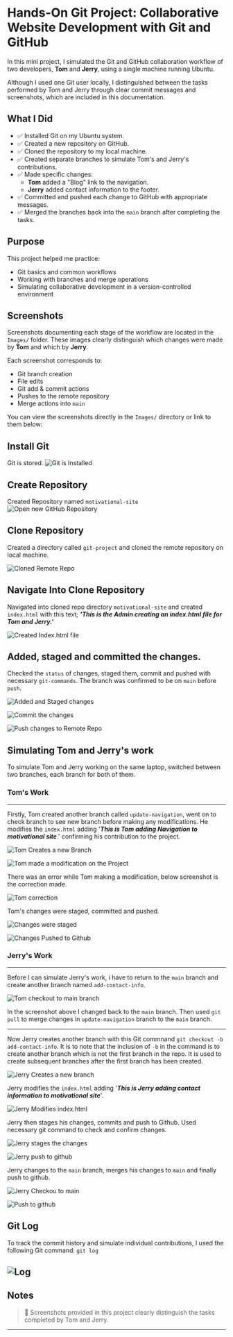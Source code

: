 # Hands-On Git Project: Collaborative Website Development with Git and GitHub

In this mini project, I simulated the Git and GitHub collaboration workflow of two developers, **Tom** and **Jerry**, using a single machine running Ubuntu.

Although I used one Git user locally, I distinguished between the tasks performed by Tom and Jerry through clear commit messages and screenshots, which are included in this documentation.

## What I Did

- ✅ Installed Git on my Ubuntu system.
- ✅ Created a new repository on GitHub.
- ✅ Cloned the repository to my local machine.
- ✅ Created separate branches to simulate Tom's and Jerry's contributions.
- ✅ Made specific changes:
  - **Tom** added a "Blog" link to the navigation.
  - **Jerry** added contact information to the footer.
- ✅ Committed and pushed each change to GitHub with appropriate messages.
- ✅ Merged the branches back into the `main` branch after completing the tasks.

## Purpose

This project helped me practice:

- Git basics and common workflows
- Working with branches and merge operations
- Simulating collaborative development in a version-controlled environment

## Screenshots

Screenshots documenting each stage of the workflow are located in the `Images/` folder. These images clearly distinguish which changes were made by **Tom** and which by **Jerry**.

Each screenshot corresponds to:

- Git branch creation
- File edits
- Git add & commit actions
- Pushes to the remote repository
- Merge actions into `main`

You can view the screenshots directly in the `Images/` directory or link to them below:

**Install Git**
---

Git is stored.
![Git is Installed](Images/git-is-installed.png)

**Create Repository**
---
Created Repository named `motivational-site`
![Open new GitHub Repository](Images/github-repo-created.png)

**Clone Repository**
---

Created a directory called `git-project` and cloned the remote repository on local machine.

![Cloned Remote Repo](Images/mkdir-cd.png)

**Navigate Into Clone Repository**
---

Navigated into cloned repo directory `motivational-site` and created `index.html` with this text; ___'This is the Admin creating an index.html file for Tom and Jerry.'___

![Created Index.html file](Images/cd-create-html.png)

**Added, staged  and committed the changes.**
---

Checked the `status` of changes, staged them, commit and pushed with necessary `git-commands`. The branch was confirmed to be on `main` before `push`.

![Added and Staged changes](Images/git-status-add-index-html.png)

![Commit the changes](Images/git-status-first-commit.png)

![Push changes to Remote Repo](Images/git-push-first.png)

**Simulating Tom and Jerry's work**
---
To simulate Tom and Jerry working on the same laptop, switched between two branches, each branch for both of them.

### Tom's Work
---
Firstly, Tom created another branch called `update-navigation`, went on to check branch to see new branch before making any modifications. He modifies the `index.html` adding '___This is Tom adding Navigation to motivational site___.' confirming his contribution to the project.

![Tom Creates a new Branch](Images/git-branch-tom.png)

![Tom made a modification on the Project](Images/tom-adding%20-navigation.png)


There was an error while Tom making a modification, below screenshot is the correction made.

![Tom correction](Images/adding-nav-correction.png)

Tom's changes were staged, committed and pushed.

![Changes were staged](Images/git-status-add-commit-navigation.png)

![Changes Pushed to Github](Images/git-push-nav-tom-branch.png)


### Jerry's Work
---
Before I can simulate Jerry's work, i have to return to the `main` branch and create another branch named `add-contact-info`.

![Tom checkout to main branch](Images/tom-checkout-to-main-then-pull-changes.png)

In the screenshot above I changed back to the `main` branch. Then used `git pull` to merge changes in `update-navigation` branch to the `main` branch.

---
Now Jerry creates another branch with this Git commnand `git checkout -b add-contact-info`. It is to note that the inclusion of `-b` in the command is to create another branch which is not the first branch in the repo. It is used to create subsequent branches after the first branch has been created.

![Jerry Creates a new branch](Images/git-branch-jerry.png)

Jerry modifies the `index.html` adding '___This is Jerry adding contact information to motivational site___'. 

![Jerry Modifies index.html](Images/jerry-adding-contact-info.png)

Jerry then stages his changes, commits and push to Github. Used necessary git command to check and confirm changes.

![Jerry stages the changes](Images/jerry-add-commit-contact-info.png)

![Jerry push to github](Images/jerry-status-push-branch.png)

Jerry changes to the `main` branch, merges his changes to `main` and finally push to github.

![Jerry Checkou to main](Images/jerry-checkout-then-pull-changes.png)

![Push to github](Images/jerry-push.png)

## Git Log

To track the commit history and simulate individual contributions, I used the following Git command: `git log`

![Log](Images/git-log.png)
---
## Notes

> 📌 Screenshots provided in this project clearly distinguish the tasks completed by Tom and Jerry.

---


